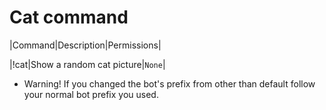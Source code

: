 # Cat command

|Command|Description|Permissions|

|!cat|Show a random cat picture|`None`|

* Warning! If you changed the bot's prefix from other than default follow your normal bot prefix you used.